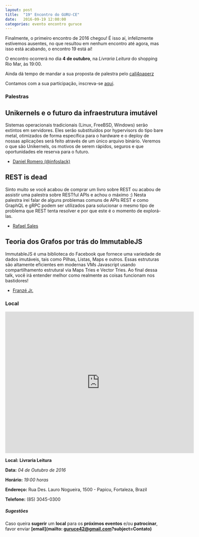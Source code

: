 ```yaml
---
layout: post
title:  "19° Encontro do GURU-CE"
date:   2016-09-19 12:00:00
categories: evento encontro guruce
---
```


Finalmente, o primeiro encontro de 2016 chegou! É isso aí, infelizmente estivemos ausentes, no que resultou em nenhum encontro até agora, mas isso está acabando, o encontro 19 está aí!

O encontro ocorrerá no dia **4 de outubro**, na _Livraria Leitura_ do shopping Rio Mar, às 19:00.

Ainda dá tempo de mandar a sua proposta de palestra pelo [call4paperz](http://call4paperz.com/events/19-encontro-do-guru-ce)

Contamos com a sua participação, inscreva-se [aqui](https://www.eventick.com.br/19o-encontro-do-guru-ce).


### Palestras


## Unikernels e o futuro da infraestrutura imutável

Sistemas operacionais tradicionais (Linux, FreeBSD, Windows) serão extintos em servidores. Eles serão substituídos por hypervisors do tipo bare metal, otimizados de forma específica para o hardware e o deploy de nossas aplicações será feito através de um único arquivo binário. Veremos o que são Unikernels, os motivos de serem rápidos, seguros e que oportunidades ele reserva para o futuro.

- [Daniel Romero (@infoslack)](https://twitter.com/infoslack)


## REST is dead

Sinto muito se você acabou de comprar um livro sobre REST ou acabou de assistir uma palestra sobre RESTful APIs e achou o máximo :) Nesta palestra irei falar de alguns problemas comuns de APIs REST e como GraphQL e gRPC podem ser utilizados para solucionar o mesmo tipo de problema que REST tenta resolver e por que este é o momento de explorá-las.

- [Rafael Sales](https://twitter.com/rafaelsales)


## Teoria dos Grafos por trás do ImmutableJS

ImmutableJS é uma biblioteca do Facebook que fornece uma variedade de dados imutáveis, tais como Pilhas, Listas, Maps e outros. Essas estruturas são altamente eficientes em modernas VMs Javascript usando compartilhamento estrutural via Maps Tries e Vector Tries. Ao final dessa talk, você irá entender melhor como realmente as coisas funcionam nos bastidores!

- [Franzé Jr.](https://twitter.com/franzejr)


### Local

<iframe src="https://www.google.com/maps/embed?pb=!1m18!1m12!1m3!1d3981.316164266851!2d-38.47433537609065!3d-3.7411296494958632!2m3!1f0!2f0!3f0!3m2!1i1024!2i768!4f13.1!3m3!1m2!1s0x7c74633df165c69%3A0xd1e1d94fdaff84f0!2sLivraria+Leitura!5e0!3m2!1sen!2sbr!4v1474233491274" width="600" height="450" frameborder="0" style="border:0" allowfullscreen></iframe>

__Local:__ __Livraria Leitura__

__Data:__ _04 de Outubro de 2016_

__Horário:__ _19:00 horas_

__Endereço:__ Rua Des. Lauro Nogueira, 1500 - Papicu, Fortaleza, Brazil

__Telefone:__ (85) 3045-0300


##### Sugestões

Caso queira __sugerir__ um __local__ para os __próximos eventos__ e/ou __patrocinar__, favor enviar __[email](mailto:	guruce42@gmail.com?subject=Contato)__
